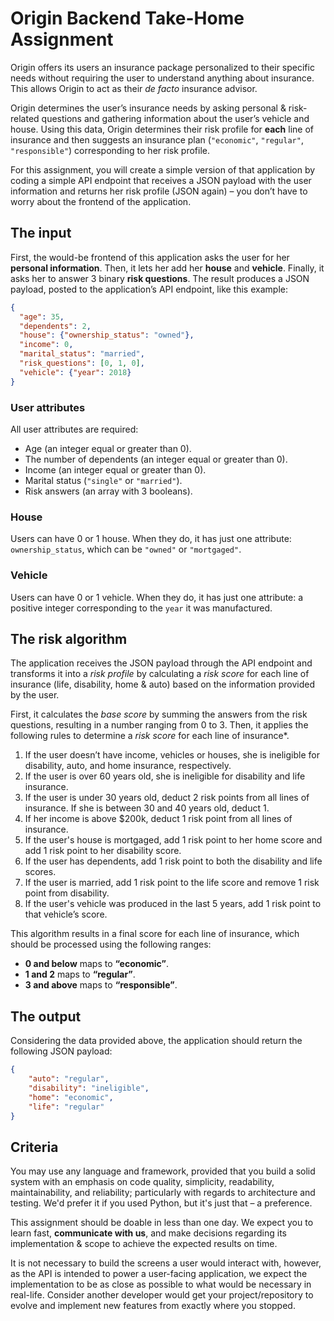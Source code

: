 # Origin Backend Take-Home Assignment
Origin offers its users an insurance package personalized to their specific needs without requiring the user to understand anything about insurance. This allows Origin to act as their *de facto* insurance advisor.

Origin determines the user’s insurance needs by asking personal & risk-related questions and gathering information about the user’s vehicle and house. Using this data, Origin determines their risk profile for **each** line of insurance and then suggests an insurance plan (`"economic"`, `"regular"`, `"responsible"`) corresponding to her risk profile.

For this assignment, you will create a simple version of that application by coding a simple API endpoint that receives a JSON payload with the user information and returns her risk profile (JSON again) – you don’t have to worry about the frontend of the application.

## The input
First, the would-be frontend of this application asks the user for her **personal information**. Then, it lets her add her **house** and **vehicle**. Finally, it asks her to answer 3 binary **risk questions**. The result produces a JSON payload, posted to the application’s API endpoint, like this example:

```JSON
{
  "age": 35,
  "dependents": 2,
  "house": {"ownership_status": "owned"},
  "income": 0,
  "marital_status": "married",
  "risk_questions": [0, 1, 0],
  "vehicle": {"year": 2018}
}
```

### User attributes
All user attributes are required:

- Age (an integer equal or greater than 0).
- The number of dependents (an integer equal or greater than 0).
- Income (an integer equal or greater than 0).
- Marital status (`"single"` or `"married"`).
- Risk answers (an array with 3 booleans).

### House
Users can have 0 or 1 house. When they do, it has just one attribute: `ownership_status`, which can be `"owned"` or `"mortgaged"`.

### Vehicle
Users can have 0 or 1 vehicle. When they do, it has just one attribute: a positive integer corresponding to the `year` it was manufactured.

## The risk algorithm
The application receives the JSON payload through the API endpoint and transforms it into a *risk profile* by calculating a *risk score* for each line of insurance (life, disability, home & auto) based on the information provided by the user.

First, it calculates the *base score* by summing the answers from the risk questions, resulting in a number ranging from 0 to 3. Then, it applies the following rules to determine a *risk score* for each line of insurance*.

1. If the user doesn’t have income, vehicles or houses, she is ineligible for disability, auto, and home insurance, respectively.
2. If the user is over 60 years old, she is ineligible for disability and life insurance.
3. If the user is under 30 years old, deduct 2 risk points from all lines of insurance. If she is between 30 and 40 years old, deduct 1.
4. If her income is above $200k, deduct 1 risk point from all lines of insurance. 
5. If the user's house is mortgaged, add 1 risk point to her home score and add 1 risk point to her disability score. 
6. If the user has dependents, add 1 risk point to both the disability and life scores. 
7. If the user is married, add 1 risk point to the life score and remove 1 risk point from disability. 
8. If the user's vehicle was produced in the last 5 years, add 1 risk point to that vehicle’s score.

This algorithm results in a final score for each line of insurance, which should be processed using the following ranges:

- **0 and below** maps to **“economic”**.
- **1 and 2** maps to **“regular”**.
- **3 and above** maps to **“responsible”**.


## The output
Considering the data provided above, the application should return the following JSON payload:

```JSON
{
    "auto": "regular",
    "disability": "ineligible",
    "home": "economic",
    "life": "regular"
}
```

## Criteria
You may use any language and framework, provided that you build a solid system with an emphasis on code quality, simplicity, readability, maintainability, and reliability; particularly with regards to architecture and testing. We'd prefer it if you used Python, but it's just that – a preference.

This assignment should be doable in less than one day. We expect you to learn fast, **communicate with us**, and make decisions regarding its implementation & scope to achieve the expected results on time.

It is not necessary to build the screens a user would interact with, however, as the API is intended to power a user-facing application, we expect the implementation to be as close as possible to what would be necessary in real-life. Consider another developer would get your project/repository to evolve and implement new features from exactly where you stopped.
